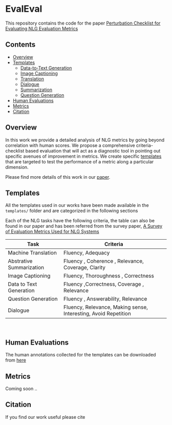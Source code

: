 # EvalEval

This repository contains the code for the paper [Perturbation Checklist for Evaluating NLG Evaluation Metrics]()

## Contents

- [Overview](#overview)
- [Templates](#templates)
  - [Data-to-Text Generation](#data-to-text-generation)
  - [Image Captioning](#image-captioning)
  - [Translation](#translation)
  - [Dialogue](#dialogue)
  - [Summarization](#Summarization)
  - [Question Generation](#question-generation)
- [Human Evaluations](#human-evaluations)
- [Metrics](#metircs)
- [Citation](#citation)

## Overview

In this work we provide a detailed analysis of NLG metrics by going beyond correlation with human scores. We propose a comprehensive criteria-checklist based evaluation that will act as a diagnostic tool in pointing out specific avenues of improvement in metrics. We create specific [templates](#templates) that are targeted to test the performance of a metric along a particular dimension. <br>

Please find more details of this work in our [paper]().

## Templates

All the templates used in our works have been made available in the `templates/` folder and are categorized in the following sections <br>

Each of the NLG tasks have the following criteria, the table can also be found in our paper and has been referred from the survey paper, [A Survey of Evaluation Metrics Used for NLG Systems](https://arxiv.org/abs/2008.12009)

| Task| Criteria |
| -----| ------| 
| Machine Translation | Fluency, Adequacy |
| Abstrative Summarization | Fluency , Coherence , Relevance, Coverage, Clarity |
| Image Captioning | Fluency, Thoroughness , Correctness |
| Data to Text Generation | Fluency ,Correctness, Coverage , Relevance |
| Question Generation | Fluency , Answerability, Relevance |
| Dialogue | Fluency, Relevance, Making sense, Interesting, Avoid Repetition |

<br> 



## Human Evaluations

The human annotations collected for the templates can be downloaded from [here](#gdrive-link)

## Metrics

Coming soon ..

## Citation

If you find our work useful please cite
```

```

